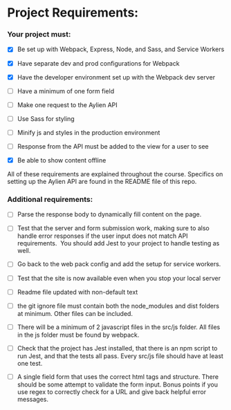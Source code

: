 # Project Requirements:

### Your project must:

- [x] Be set up with Webpack, Express, Node, and Sass, and Service Workers

- [x] Have separate dev and prod configurations for Webpack

- [x] Have the developer environment set up with the Webpack dev server

- [ ] Have a minimum of one form field

- [ ] Make one request to the Aylien API

- [ ] Use Sass for styling

- [ ] Minify js and styles in the production environment

- [ ] Response from the API must be added to the view for a user to see 

- [x] Be able to show content offline

All of these requirements are explained throughout the course. Specifics on setting up the Aylien API are found in the README file of this repo.


### Additional requirements:

- [ ] Parse the response body to dynamically fill content on the page.

- [ ] Test that the server and form submission work, making sure to also handle error responses if the user input does not match API requirements.  You should add Jest to your project to handle testing as well.

- [ ] Go back to the web pack config and add the setup for service workers.

- [ ] Test that the site is now available even when you stop your local server

- [ ] Readme file updated with non-default text

- [ ] the git ignore file must contain both the node_modules and dist folders at minimum. Other files can be included.

- [ ] There will be a minimum of 2 javascript files in the src/js folder. All files in the js folder must be found by webpack.

- [ ] Check that the project has Jest installed, that there is an npm script to run Jest, and that the tests all pass. Every src/js file should have at least one test.

- [ ] A single field form that uses the correct html tags and structure. There should be some attempt to validate the form input. Bonus points if you use regex to correctly check for a URL and give back helpful error messages.


